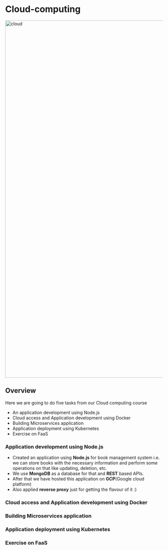 # Cloud-computing

<img width="1142" alt="cloud" src="https://user-images.githubusercontent.com/47475044/170841797-ba91a12a-a8da-4b9e-83d1-c90cff0e3b08.png">




## Overview
Here we are going to do five tasks from our Cloud computing course
- An application development using Node.js
- Cloud access and Application development using Docker
- Building Microservices application
- Application deployment using Kubernetes
- Exercise on FaaS


### Application development using Node.js
- Created an application using **Node.js** for book management system i.e. we can store books with the necessary information and perform some operations on that like updating, deletion, etc.
- We use **MongoDB** as a database for that and **REST** based APIs.
- After that we have hosted this application on **GCP**(Google cloud platform)
- Also applied **reverse proxy** just for getting the flavour of it :)

### Cloud access and Application development using Docker
### Building Microservices application
### Application deployment using Kubernetes
### Exercise on FaaS

